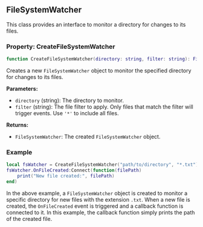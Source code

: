 ## FileSystemWatcher

This class provides an interface to monitor a directory for changes to its files.

### Property: CreateFileSystemWatcher

```lua
function CreateFileSystemWatcher(directory: string, filter: string): FileSystemWatcher
```

Creates a new `FileSystemWatcher` object to monitor the specified directory for changes to its files.

**Parameters:**

- `directory` (string): The directory to monitor.
- `filter` (string): The file filter to apply. Only files that match the filter will trigger events. Use `'*'` to include all files.

**Returns:**

- `FileSystemWatcher`: The created `FileSystemWatcher` object.

### Example

```lua
local fsWatcher = CreateFileSystemWatcher("path/to/directory", "*.txt")
fsWatcher.OnFileCreated:Connect(function(filePath)
    print("New file created:", filePath)
end)
```

In the above example, a `FileSystemWatcher` object is created to monitor a specific directory for new files with the extension `.txt`. When a new file is created, the `OnFileCreated` event is triggered and a callback function is connected to it. In this example, the callback function simply prints the path of the created file.